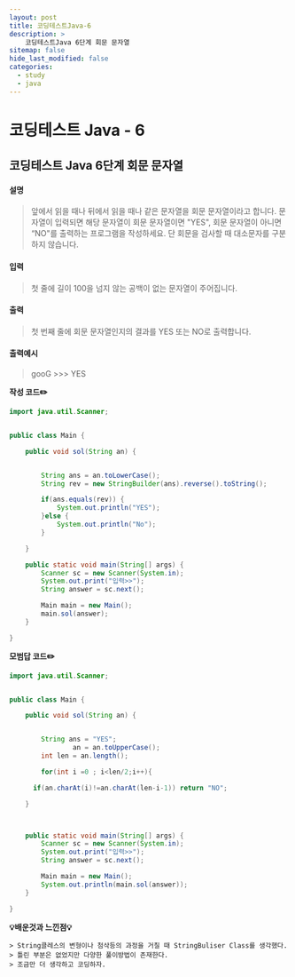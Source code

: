 ```yaml
---
layout: post
title: 코딩테스트Java-6
description: >
    코딩테스트Java 6단계 회문 문자열
sitemap: false
hide_last_modified: false
categories:
  - study
  - java
---
```


# 코딩테스트 Java - 6

## 코딩테스트 Java 6단계 회문 문자열


#### 설명

> 앞에서 읽을 때나 뒤에서 읽을 때나 같은 문자열을 회문 문자열이라고 합니다.
문자열이 입력되면 해당 문자열이 회문 문자열이면 "YES", 회문 문자열이 아니면 “NO"를 출력하는 프로그램을 작성하세요.
단 회문을 검사할 때 대소문자를 구분하지 않습니다.


#### 입력
> 첫 줄에 길이 100을 넘지 않는 공백이 없는 문자열이 주어집니다.

#### 출력
> 첫 번째 줄에 회문 문자열인지의 결과를 YES 또는 NO로 출력합니다.

#### 출력예시                
> gooG      >>>   YES

**작성 코드✏️**
~~~java
import java.util.Scanner;


public class Main {

	public void sol(String an) {


		String ans = an.toLowerCase();
		String rev = new StringBuilder(ans).reverse().toString();

		if(ans.equals(rev)) {
			System.out.println("YES");
		}else {
			System.out.println("No");
		}

	}

	public static void main(String[] args) {
		Scanner sc = new Scanner(System.in);
		System.out.print("입력>>");
		String answer = sc.next();

		Main main = new Main();
		main.sol(answer);
	}

}
~~~

**모범답 코드✏️**

~~~java
import java.util.Scanner;


public class Main {

	public void sol(String an) {


		String ans = "YES";
                an = an.toUpperCase();
		int len = an.length();

		for(int i =0 ; i<len/2;i++){

      if(an.charAt(i)!=an.charAt(len-i-1)) return "NO";

    }



	public static void main(String[] args) {
		Scanner sc = new Scanner(System.in);
		System.out.print("입력>>");
		String answer = sc.next();

		Main main = new Main();
		System.out.println(main.sol(answer));
	}

}
~~~

**💡배운것과 느낀점💡**
~~~
> String클레스의 변형이나 첨삭등의 과정을 거칠 때 StringBuliser Class를 생각했다.
> 틀린 부분은 없었지만 다양한 풀이방법이 존재한다.
> 조금만 더 생각하고 코딩하자.
~~~
